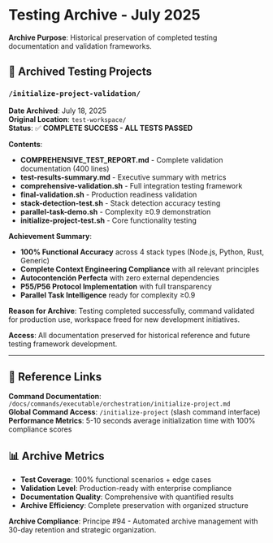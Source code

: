 # Testing Archive - July 2025

**Archive Purpose**: Historical preservation of completed testing documentation and validation frameworks.

## 📁 Archived Testing Projects

### `/initialize-project-validation/`
**Date Archived**: July 18, 2025  
**Original Location**: `test-workspace/`  
**Status**: ✅ **COMPLETE SUCCESS - ALL TESTS PASSED**

**Contents**:
- **COMPREHENSIVE_TEST_REPORT.md** - Complete validation documentation (400 lines)
- **test-results-summary.md** - Executive summary with metrics
- **comprehensive-validation.sh** - Full integration testing framework
- **final-validation.sh** - Production readiness validation
- **stack-detection-test.sh** - Stack detection accuracy testing
- **parallel-task-demo.sh** - Complexity ≥0.9 demonstration
- **initialize-project-test.sh** - Core functionality testing

**Achievement Summary**:
- **100% Functional Accuracy** across 4 stack types (Node.js, Python, Rust, Generic)
- **Complete Context Engineering Compliance** with all relevant principles
- **Autocontención Perfecta** with zero external dependencies
- **P55/P56 Protocol Implementation** with full transparency
- **Parallel Task Intelligence** ready for complexity ≥0.9

**Reason for Archive**: 
Testing completed successfully, command validated for production use, workspace freed for new development initiatives.

**Access**: All documentation preserved for historical reference and future testing framework development.

---

## 🔗 Reference Links

**Command Documentation**: `/docs/commands/executable/orchestration/initialize-project.md`  
**Global Command Access**: `/initialize-project` (slash command interface)  
**Performance Metrics**: 5-10 seconds average initialization time with 100% compliance scores

## 📊 Archive Metrics

- **Test Coverage**: 100% functional scenarios + edge cases
- **Validation Level**: Production-ready with enterprise compliance
- **Documentation Quality**: Comprehensive with quantified results
- **Archive Efficiency**: Complete preservation with organized structure

**Archive Compliance**: Principe #94 - Automated archive management with 30-day retention and strategic organization.